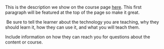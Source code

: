 This is the description we show on the course page [here](https://lab.github.com/vipan2509/edu_react_first_app). This first paragraph will be featured at the top of the page so make it great.
​

​
Be sure to tell the learner about the technology you are teaching, why they should learn it, how they can use it, and what you will teach them.
​


Include information on how they can reach you for questions about the content or course. 